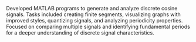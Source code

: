 Developed MATLAB programs to generate and analyze discrete cosine signals. Tasks included creating finite segments, visualizing graphs with improved styles, quantizing signals, and analyzing periodicity properties. Focused on comparing multiple signals and identifying fundamental periods for a deeper understanding of discrete signal characteristics.
